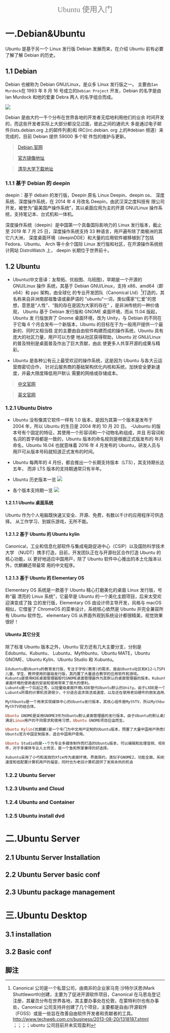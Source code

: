 <center><font face="黑体" size=5 color="grey">Ubuntu 使用入门</font></center>

# 一.Debian&Ubuntu

Ubuntu 是基于另一个 Linux 发行版 Debian 发展而来，在介绍 Ubuntu 前有必要
了解了解 Debian 的历史。

## 1.1 Debian

Debian 也被称为 Debian GNU/Linux，是众多 Linux 发行版之一。
主要由`Ian Murdock`在 1993 年 8 月 16 号成立的`Debian Project`
开发，Debian 的名字是由 Ian Murdock 和他的爱妻 Debra 两⼈
的名字组合⽽成。

![](png/2019-12-27-22-03-22.png)

Debian 是由⼤约⼀千个分布在世界各地的开发者⽆偿地利⽤他们的业余
时间开发的，⽽这些开发者实际上⼤部分都没⻅过⾯，彼此之间的通讯⼤
多是通过电⼦邮件(lists.debian.org 上的邮件列表)和 IRC(irc.debian.
org 上的#debian 频道）来完成的，⽬前 Debian 提供 59000 多个软
件包的维护与更新。

> [Debian 官⽹](https://www.debian.org/)

> [官⽅镜像地址](https://www.debian.org/mirror/list)

> [清华⼤学下载地址](https://mirrors.tuna.tsinghua.edu.cn/debian-cd/10.1.0-live/amd64/isohybrid/)

### 1.1.1 基于 Debian 的 deepin

deepin：基于 debain 的发⾏版，Deepin 原名 Linux Deepin、deepin os、
深度系统、深度操作系统，在 2014 年 4 ⽉改名 Deepin，由武汉深之度科技有
限公司开发，被誉为“最美国产操作系统”，其以桌⾯应⽤为主的开源 GNU/Linux
操作系统，⽀持笔记本、台式机和⼀体机。

深度操作系统（deepin）是中国第⼀个具备国际影响⼒的 Linux 发⾏版本，截⽌⾄
2019 年 7 ⽉ 25 ⽇，深度操作系统⽀持 33 种语⾔，⽤⼾遍布除了南极洲的其它六⼤洲，
深度桌⾯环境（deepinDDE）和⼤量的应⽤软件被移植到了包括 Fedora、Ubuntu、
Arch 等⼗余个国际 Linux 发⾏版和社区，在开源操作系统统计⽹站 DistroWatch 上，
deepin ⻓期位于世界前⼗。

## 1.2 Ubuntu

- Ubuntu(中文音译：友帮拓、优般图、乌班图)，早期是⼀个开源的 GNU/Linux 操作
  系统，其基于 Debian GNU/Linux，⽀持 x86、amd64（即 x64）和 ppc 架构，由全球化
  的专业开发团队（Canonical Ltd）[^1]打造的，其名称来⾃⾮洲南部祖鲁语或豪萨语的
  "ubuntu"⼀词，类似儒家“仁爱”的思想，意思是“⼈性”、“我的存在是因为⼤家的存在”
  ，是⾮洲传统的⼀种价值观， Ubuntu 基于 Debian 发⾏版和 GNOME 桌⾯环境，⽽从 11.04
  版起，Ubuntu 发 ⾏版放弃了 Gnome 桌⾯环境，改为 Unity，与 Debian 的不同在于它每 6
  个⽉会发布⼀个新版本，Ubuntu 的⽬标在于为⼀般⽤⼾提供⼀个最新的、同时⼜相当稳
  定的主要由⾃由软件构建⽽成的操作系统，Ubuntu 具有庞⼤的社区⼒量，⽤⼾可以⽅便
  地从社区获得帮助，Ubuntu 对 GNU/Linux 的普及特别是桌⾯普及作出了巨⼤贡献，由此
  使更多⼈共享开源的成果与精彩。

- Ubuntu 是各种公有云上最受欢迎的操作系统，这是因为 Ubuntu 与各⼤云运营商密切合作，
  针对云服务商的基础架构优化内核和系统，加快安全更新速度，并最⼤限度降低⽤⼾默认
  需要的⽹络或存储成本。

> [中⽂官⽹](https://cn.ubuntu.com/)

> [英⽂官⽹](https://ubuntu.com/download)

### 1.2.1 Ubuntu Distro

- Ubuntu 没有像其它软件⼀样有 1.0 版本，是因为其第⼀个版本是发布于 2004
  年，所以 Ubuntu 的⽣⽇是 2004 年的 10 ⽉ 20 ⽇。
  -Uubuntu 的版本号有个固定的特征，其使⽤⼀个形容词和⼀个动物名称组成，并且
  形容词和名词的⾸字⺟都是⼀致的，Ubuntu 版本的命名规则是根据正式版发布的
  年⽉命名，Ubuntu 16.04 也就意味着 2016 年 4 ⽉发布的 Ubuntu，研发⼈员与
  ⽤⼾可从版本号码就知道正式发布的时间。
- Ubuntu 每两年的 4 ⽉份，都会推出⼀个⻓期⽀持版本（LTS），其⽀持期⻓达五年，
  ⽽⾮ LTS 版本的⽀持期通常只有半年。

- Ubuntu 历史版本一览
  ![](png/2019-12-27-22-20-48.png)

- 各个版本支持期一览
  ![](png/2019-12-27-22-23-11.png)

#### 1.2.1.1 Ubuntu 桌面系统

Ubuntu 作为个⼈电脑既快速⼜安全、开源、免费，有数以千计的应⽤程序可供选择。
从⼯作学习、到娱乐游戏，⽆所不能。

#### 1.2.1.2 基于 Ubuntu 的 Ubuntu kylin

Canonical，⼯业和信息化部软件与集成电路促进中⼼（CSIP）以及国防科学技术⼤学
（NUDT）携⼿打造，⽬前，开发团队正在与开源社区合作打造 Ubuntu 的核⼼功能，以
更好地适应中国⽤⼾，除了 Ubuntu 软件中⼼推出的本⼟化版本以外，优麒麟还带最常
⽤的中⽂程序。

#### 1.2.1.3 基于 Ubuntu 的 Elementary OS

Elementary OS 系统是⼀款基于 Ubuntu 精⼼打磨美化的桌⾯ Linux 发⾏版，号称“最
漂亮的 Linux 系统”，它最早是 Ubuntu 的⼀个美化主题项⽬，后来太受欢迎演变成了独
⽴的发⾏版，Elementary OS 由设计师主导开发，⻛格与 macOS 相似，它借鉴了
ChromeOS 的菜单设计，系统核⼼依然是 Ubuntu 并完全兼容所有 Ubuntu 软件包，
elementary OS 从界⾯外观到系统设计都很精美，视觉效果很好！

#### Ubuntu 其它分支

除了标准 Ubuntu 版本之外，Ubuntu 官⽅还有⼏⼤主要分⽀，分别是 Edubuntu、Kubuntu、
Lubuntu、Mythbuntu、Ubuntu MATE，Ubuntu GNOME、Ubuntu Kylin、Ubuntu Studio
和 Xubuntu。

```ruby
Edubuntu是Ubuntu的教育发⾏版，专注于学校(教育)的需求，是由Ubuntu社区和K12-LTSP社区合作开发的，适合
⼉童、学⽣、教师使⽤的基础发⾏版，其内置了⼤量适合教学的应⽤软件和游戏。
Kubuntu是使⽤KDE桌⾯管理器取代GNOME桌⾯管理器作为其默认的桌⾯管理器的版本。Kubuntu的推出，为喜爱KDE
桌⾯环境的使⽤者的安装和使⽤带来了很⼤的便利。
Lubuntu是⼀个后起之秀，以轻量级桌⾯环境LXDE替代Ubuntu默认的Unity。由于LXDE是⼀个轻量级桌⾯环境，所以
Lubuntu所需的计算机资源很少，⼗分适合追求简洁或速度，以及还在使⽤⽼旧硬件的朋友选⽤。

Mythbuntu是⼀个⽤来实现媒体中⼼的Ubuntu发⾏版本，其核⼼组件是MythTV，所以Mythbuntu可以视为Ubuntu和
MythTV的结合体。

Ubuntu GNOME是采⽤GNOME3作为Ubuntu默认桌⾯管理器的发⾏版本。由于Ubuntu的默认桌⾯环境是Unity，为了
满⾜Linux⽤⼾的不同需求和使⽤习惯，Ubuntu GNOME项⽬应运⽽⽣。

Ubuntu Kylin(优麒麟)是⼀个专⻔为中⽂⽤⼾定制的Ubuntu版本，预置了⼤量中国⽤⼾熟悉的应⽤，是开箱即⽤的
Ubuntu官⽅中国定制版本，适合中国⽤⼾使⽤。

Ubuntu Studio则是--个为专业多媒体制作⽽打造的Ubuntu版本，可以编辑和处理⾳频、视频和图形图像等多媒体⽂
件，对于多媒体专业⼈⼠⽽⾔，是⼀个⻥和熊掌兼得的好选择。

Xubuntu采⽤了⼩巧和⾼效的Xfce作为桌⾯环境，界⾯简约，类似于GNOME2，功能全⾯，系统资源消耗较⼩，是追求
速度和低配置计算机⽤⼾的福⾳，同时也为⽼旧计算机提供了发挥余热的机会
```

### 1.2.2 Ubuntu Server

### 1.2.3 Ubuntu and Cloud

### 1.2.4 Ubuntu and Container

### 1.2.5 Ubuntu install dvd

# 二.Ubuntu Server

## 2.1 Ubuntu Server Installation

## 2.2 Ubuntu Server basic conf

## 2.3 Ubuntu package management

# 三.Ubuntu Desktop

## 3.1 installation

## 3.2 Basic conf

## 脚注

[^1]: Canonical 公司是⼀个私营公司，由南⾮的企业家⻢克·沙特尔沃思(Mark Shuttleworth)创建，主要为了促进开源软件项⽬，Canonical 在⻢恩岛登记注册，其雇员分布在世界各地，其主要办事处在伦敦，在蒙特利尔也有办事处，Canonical 公司⽀持并创建了⼏个项⽬，主要都是⾃由/开源软件（FOSS）或是⼀些旨在改善⾃由软件开发者和贡献者的⼯具。http://www.techweb.com.cn/business/2013-08-20/1318187.shtml ；；；；ubuntu 公司⽬前并未实现盈利
